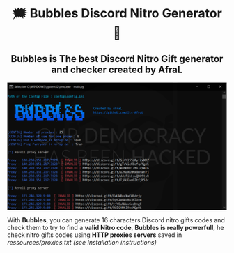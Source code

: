 <h1 align="center">🗯️ Bubbles Discord Nitro Generator 🧼</h3>
<h2 align="center"> Bubbles is The best Discord Nitro Gift generator and checker created by AfraL </h3>

<p align="center">
<img align="center" src=".img/Bubbles.PNG" width="900">
</p>

With **Bubbles**, you can generate 16 characters Discord nitro gifts codes and check them to try to find a **valid Nitro code**, **Bubbles is really powerfull**, he check nitro gifts codes using **HTTP proxies servers** saved in *ressources/proxies.txt (see Installation instructions)*
